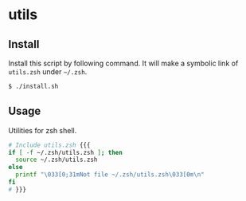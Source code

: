 # utils

## Install
Install this script by following command. It will make a symbolic link of `utils.zsh` under `~/.zsh`.

```zsh
$ ./install.sh
```

## Usage
Utilities for zsh shell.
```zsh
# Include utils.zsh {{{
if [ -f ~/.zsh/utils.zsh ]; then
  source ~/.zsh/utils.zsh
else
  printf "\033[0;31mNot file ~/.zsh/utils.zsh\033[0m\n"
fi
# }}}
```
